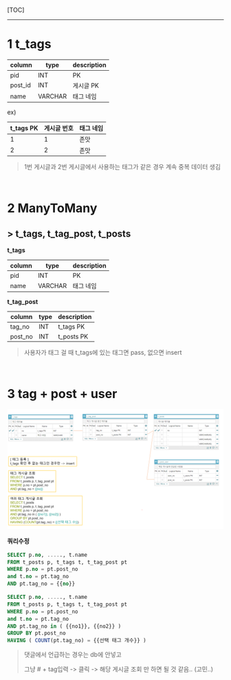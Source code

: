[TOC]

---

# 1 t_tags

| column  | type    | description |
| ------- | ------- | ----------- |
| pid     | INT     | PK          |
| post_id | INT     | 게시글 PK   |
| name    | VARCHAR | 태그 네임   |

ex)

| t_tags PK | 게시글 번호 | 태그 네임 |
| --------- | ----------- | --------- |
| 1         | 1           | 존맛      |
| 2         | 2           | 존맛      |

> 1번 게시글과 2번 게시글에서 사용하는 태그가 같은 경우 계속 중복 데이터 생김

<br>

# 2 ManyToMany 

## > t_tags, t_tag_post, t_posts

**t_tags**

| column | type    | description |
| ------ | ------- | ----------- |
| pid    | INT     | PK          |
| name   | VARCHAR | 태그 네임   |

**t_tag_post**

| column  | type | description |
| ------- | ---- | ----------- |
| tag_no  | INT  | t_tags PK   |
| post_no | INT  | t_posts PK  |

> 사용자가 태그 걸 때 t_tags에 있는 태그면 pass, 없으면 insert 



<br>



# 3 tag + post + user

![1577884933443](assets/1577884933443.png)

**쿼리수정** 

```sql
SELECT p.no, ....., t.name
FROM t_posts p, t_tags t, t_tag_post pt
WHERE p.no = pt.post_no
and t.no = pt.tag_no
AND pt.tag_no = {{no}}
```

```sql
SELECT p.no, ....., t.name
FROM t_posts p, t_tags t, t_tag_post pt
WHERE p.no = pt.post_no
and t.no = pt.tag_no
AND pt.tag_no in ( {{no1}}, {{no2}} )
GROUP BY pt.post_no
HAVING ( COUNT(pt.tag_no) = {{선택 태그 개수}} )
```



> 댓글에서 언급하는 경우는 db에 안넣고
>
> 그냥 # + tag입력 -> 클릭 -> 해당 게시글 조회 만 하면 될 것 같음.. (고민..)







